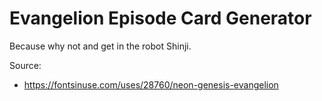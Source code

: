 # Evangelion Episode Card Generator

Because why not and get in the robot Shinji.

Source: 
- https://fontsinuse.com/uses/28760/neon-genesis-evangelion
